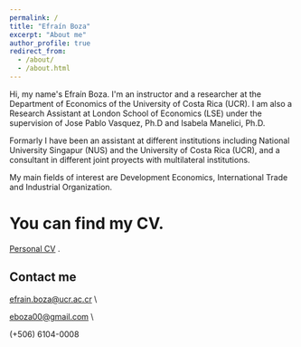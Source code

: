 ```yaml
---
permalink: /
title: "Efraín Boza"
excerpt: "About me"
author_profile: true
redirect_from: 
  - /about/
  - /about.html
---
```


Hi, my name's Efraín Boza. I'm an instructor and a researcher at the Department of Economics of the University of Costa Rica (UCR). 
I am also a Research Assistant at London School of Economics (LSE) under the supervision of Jose Pablo Vasquez, Ph.D and Isabela Manelici, Ph.D.

Formarly I have been an assistant at different institutions including National University Singapur (NUS) and the University of Costa Rica (UCR), and a consultant in different joint proyects with multilateral institutions. 

My main fields of interest are Development Economics, International Trade and Industrial Organization.


You can find my CV. 
======
[Personal CV](https://drive.google.com/file/d/1XRyTlYAKoDF0E7MCEvNiumI_DdmU1-4w/view?usp=sharing) .




Contact me
------
efrain.boza@ucr.ac.cr \

eboza00@gmail.com \

(+506) 6104-0008
